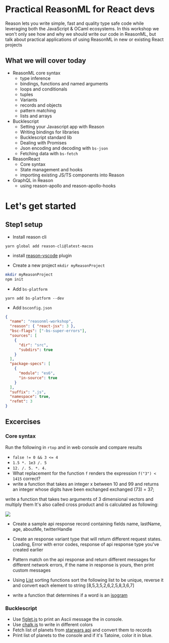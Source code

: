 # Practical ReasonML for React devs

Reason lets you write simple, fast and quality type safe code while leveraging both the JavaScript & OCaml ecosystems. In this workshop we won't only see how and why we should write our code in ReasonML, but talk about practical applications of using ReasonML in new or existing React projects

## What we will cover today

- ReasonML core syntax
  - type inference
  - bindings, functions and named arguments
  - loops and conditionals
  - tuples
  - Variants
  - records and objects
  - pattern matching
  - lists and arrays
- Bucklescript
  - Setting your Javascript app with Reason
  - Writing bindings for libraries
  - Bucklescript standard lib
  - Dealing with Promises
  - Json encoding and decoding with `bs-json`
  - Fetching data with `bs-fetch`
- ReasonReact
  - Core syntax
  - State management and hooks
  - importing existing JS/TS components into Reason
- GraphQL in Reason
  - using reason-apollo and reason-apollo-hooks

# Let's get started

## Step1 setup

- Install reason cli

`yarn global add reason-cli@latest-macos`

- install [reason-vscode](https://reasonml.github.io/docs/en/editor-plugins) plugin

- Create a new project `mkdir myReasonProject`

```bash
mkdir myReasonProject
npm init
```

- Add `bs-platform`

`yarn add bs-platform --dev`

- Add `bsconfig.json`

```json
{
  "name": "reasonml-workshop",
  "reason": { "react-jsx": 3 },
  "bsc-flags": ["-bs-super-errors"],
  "sources": [
    {
      "dir": "src",
      "subdirs": true
    }
  ],
  "package-specs": [
    {
      "module": "es6",
      "in-source": true
    }
  ],
  "suffix": ".js",
  "namespace": true,
  "refmt": 3
}
```

## Excercises

### Core syntax

Run the following in `rtop` and in web console and compare results

- `false != 0 && 3 <= 4`
- `1.5 *. 1e3 /. 5`
- `12. /. 5. *. 4.`
- What replacement for the function `f` renders the expression `f("3") < 1415` correct?
- write a function that takes an integer x between 10 and 99 and returns an integer whose digits have been exchanged exchanged (73) = 37;

write a function that takes two arguments of 3 dimensional vectors and multiply them It's also called cross product and is calculated as following:

![](https://camo.githubusercontent.com/21f93b353d1cb69bf6169e89b6612dc2641e0c7c/68747470733a2f2f77696b696d656469612e6f72672f6170692f726573745f76312f6d656469612f6d6174682f72656e6465722f7376672f31653434666432336637383864326635383966323633343432343537363535313165353232653562)

- Create a sample api response record containing fields name, lastName, age, aboutMe, twitterHandle
- Create an response variant type that will return different request states. Loading, Error with error codes, response of api response type you've created earlier
- Pattern match on the api response and return different messages for different network errors, if the name in response is yours, then print custom messages

- Using [List](https://reasonml.github.io/api/List.html) sorting functions sort the following list to be unique, reverse it and convert each element to string [8,5,3,5,2,6,2,5,8,3,6,7]

- write a function that determines if a word is an [isogram](https://en.wikipedia.org/wiki/Isogram)

### Bucklescript

- Use [figlet.js](https://github.com/patorjk/figlet.js) to print an Ascii message the in console.
- Use [chalk.js](https://github.com/chalk/chalk) to write in different colors
- Fetch list of planets from [starwars api]() and convert them to records
- Print list of planets to the console and if it's Tatoine, color it in blue.
